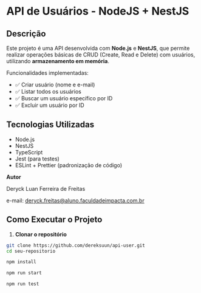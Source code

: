 # API de Usuários - NodeJS + NestJS

## Descrição

Este projeto é uma API desenvolvida com **Node.js** e **NestJS**, que permite realizar operações básicas de CRUD (Create, Read e Delete) com usuários, utilizando **armazenamento em memória**.

Funcionalidades implementadas:
- ✅ Criar usuário (nome e e-mail)
- ✅ Listar todos os usuários
- ✅ Buscar um usuário específico por ID
- ✅ Excluir um usuário por ID

## Tecnologias Utilizadas

- Node.js
- NestJS
- TypeScript
- Jest (para testes)
- ESLint + Prettier (padronização de código)

**Autor**

Deryck Luan Ferreira de Freitas

e-mail: deryck.freitas@aluno.faculdadeimpacta.com.br

## Como Executar o Projeto

1. **Clonar o repositório**
```bash
git clone https://github.com/dereksuun/api-user.git
cd seu-repositorio

npm install

npm run start

npm run test
